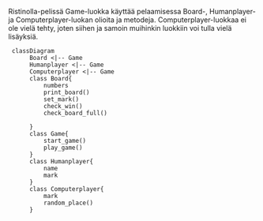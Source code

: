 Ristinolla-pelissä Game-luokka käyttää pelaamisessa Board-, Humanplayer- ja Computerplayer-luokan olioita 
ja metodeja. Computerplayer-luokkaa ei ole vielä tehty, joten siihen ja samoin muihinkin luokkiin voi tulla vielä 
lisäyksiä.

```mermaid
 classDiagram
      Board <|-- Game
      Humanplayer <|-- Game
      Computerplayer <|-- Game
      class Board{
          numbers
          print_board()
          set_mark()
          check_win()
          check_board_full()

      }
      class Game{
          start_game()
          play_game()
      }
      class Humanplayer{
          name
          mark
      }
      class Computerplayer{
          mark
          random_place()
      }
```